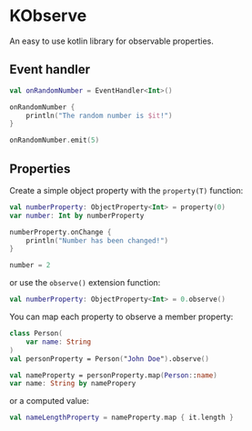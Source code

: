 # KObserve
An easy to use kotlin library for observable properties.

## Event handler

```kotlin
val onRandomNumber = EventHandler<Int>()

onRandomNumber {
    println("The random number is $it!")
}

onRandomNumber.emit(5)
```

## Properties

Create a simple object property with the `property(T)` function:
```kotlin
val numberProperty: ObjectProperty<Int> = property(0)
var number: Int by numberProperty

numberProperty.onChange {
    println("Number has been changed!")
}

number = 2
```

or use the `observe()` extension function:
```kotlin
val numberProperty: ObjectProperty<Int> = 0.observe()
```

You can map each property to observe a member property:
```kotlin
class Person(
    var name: String
)
val personProperty = Person("John Doe").observe()

val nameProperty = personProperty.map(Person::name)
var name: String by namePropery
```

or a computed value:
```kotlin
val nameLengthProperty = nameProperty.map { it.length }
```
